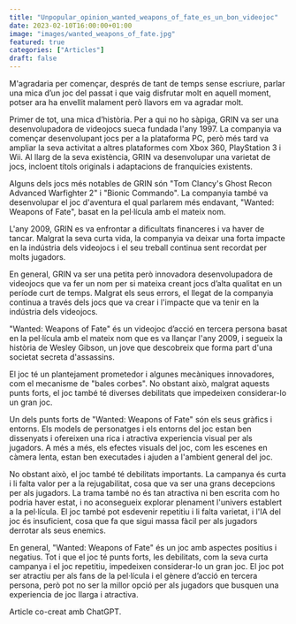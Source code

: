 ```yaml
---
title: "Unpopular_opinion_wanted_weapons_of_fate_es_un_bon_videojoc"
date: 2023-02-10T16:00:00+01:00
image: "images/wanted_weapons_of_fate.jpg"
featured: true
categories: ["Articles"]
draft: false
---
```


M'agradaria per començar, després de tant de temps sense escriure, parlar una mica d’un joc del passat i que vaig disfrutar molt en aquell moment, potser ara ha envellit malament però llavors em va agradar molt.

Primer de tot, una mica d’història. Per a qui no ho sàpiga, GRIN va ser una desenvolupadora de videojocs sueca fundada l'any 1997. La companyia va començar desenvolupant jocs per a la plataforma PC, però més tard va ampliar la seva activitat a altres plataformes com Xbox 360, PlayStation 3 i Wii. Al llarg de la seva existència, GRIN va desenvolupar una varietat de jocs, incloent títols originals i adaptacions de franquícies existents.

Alguns dels jocs més notables de GRIN són "Tom Clancy's Ghost Recon Advanced Warfighter 2" i "Bionic Commando". La companyia també va desenvolupar el joc d'aventura el qual parlarem més endavant, "Wanted: Weapons of Fate", basat en la pel·lícula amb el mateix nom.

L'any 2009, GRIN es va enfrontar a dificultats financeres i va haver de tancar. Malgrat la seva curta vida, la companyia va deixar una forta impacte en la indústria dels videojocs i el seu treball continua sent recordat per molts jugadors.

En general, GRIN va ser una petita però innovadora desenvolupadora de videojocs que va fer un nom per si mateixa creant jocs d’alta qualitat en un període curt de temps. Malgrat els seus errors, el llegat de la companyia continua a través dels jocs que va crear i l'impacte que va tenir en la indústria dels videojocs.

"Wanted: Weapons of Fate" és un videojoc d’acció en tercera persona basat en la pel·lícula amb el mateix nom que es va llançar l'any 2009, i segueix la història de Wesley Gibson, un jove que descobreix que forma part d'una societat secreta d'assassins.

El joc té un plantejament prometedor i algunes mecàniques innovadores, com el mecanisme de "bales corbes". No obstant això, malgrat aquests punts forts, el joc també té diverses debilitats que impedeixen considerar-lo un gran joc.

Un dels punts forts de "Wanted: Weapons of Fate" són els seus gràfics i entorns. Els models de personatges i els entorns del joc estan ben dissenyats i ofereixen una rica i atractiva experiencia visual per als jugadors. A més a més, els efectes visuals del joc, com les escenes en càmera lenta, estan ben executades i ajuden a l'ambient general del joc.

No obstant això, el joc també té debilitats importants. La campanya és curta i li falta valor per a la rejugabilitat, cosa que va ser una grans decepcions per als jugadors. La trama també no és tan atractiva ni ben escrita com ho podria haver estat, i no aconsegueix explorar plenament l'univers establert a la pel·lícula. El joc també pot esdevenir repetitiu i li falta varietat, i l'IA del joc és insuficient, cosa que fa que sigui massa fàcil per als jugadors derrotar als seus enemics.

En general, "Wanted: Weapons of Fate" és un joc amb aspectes positius i negatius. Tot i que el joc té punts forts, les debilitats, com la seva curta campanya i el joc repetitiu, impedeixen considerar-lo un gran joc. El joc pot ser atractiu per als fans de la pel·lícula i el gènere d’acció en tercera persona, però pot no ser la millor opció per als jugadors que busquen una experiencia de joc llarga i atractiva.


Article co-creat amb ChatGPT.




